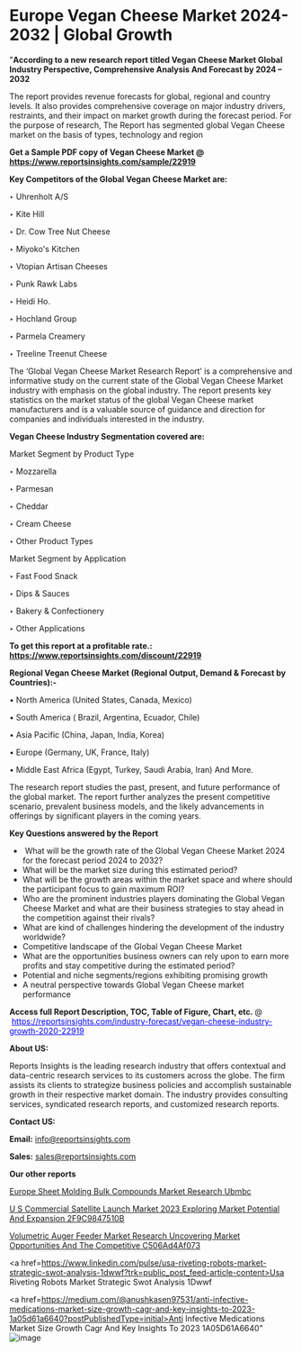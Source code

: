 # Europe Vegan Cheese Market 2024-2032 | Global Growth

"<strong>According to a new research report titled Vegan Cheese Market Global Industry Perspective, Comprehensive Analysis And Forecast by 2024 – 2032</strong>

The report provides revenue forecasts for global, regional and country levels. It also provides comprehensive coverage on major industry drivers, restraints, and their impact on market growth during the forecast period. For the purpose of research, The Report has segmented global Vegan Cheese market on the basis of types, technology and region

<strong>Get a Sample PDF copy of Vegan Cheese Market </strong><strong>@<a href=https://www.reportsinsights.com/sample/22919 style=color:#0000ff;> https://www.reportsinsights.com/sample/22919</a></strong></font>

<strong>Key Competitors of the Global Vegan Cheese Market are:</strong>

‣ Uhrenholt A/S

‣ Kite Hill

‣ Dr. Cow Tree Nut Cheese

‣ Miyoko's Kitchen

‣ Vtopian Artisan Cheeses

‣ Punk Rawk Labs

‣ Heidi Ho.

‣ Hochland Group

‣ Parmela Creamery

‣ Treeline Treenut Cheese

The ‘Global Vegan Cheese Market Research Report’ is a comprehensive and informative study on the current state of the Global Vegan Cheese Market industry with emphasis on the global industry. The report presents key statistics on the market status of the global Vegan Cheese market manufacturers and is a valuable source of guidance and direction for companies and individuals interested in the industry.

<strong>Vegan Cheese Industry Segmentation covered are:</strong>

Market Segment by Product Type

‣ Mozzarella

‣ Parmesan

‣ Cheddar

‣ Cream Cheese

‣ Other Product Types

Market Segment by Application

‣ Fast Food Snack

‣ Dips & Sauces

‣ Bakery & Confectionery

‣ Other Applications

<strong>To get this report at a profitable rate.: <a href=https://www.reportsinsights.com/discount/22919 style=color:#0000ff;>https://www.reportsinsights.com/discount/22919</a></strong></font>

<strong>Regional Vegan Cheese Market (Regional Output, Demand &amp; Forecast by Countries):-</strong>

• North America (United States, Canada, Mexico)

• South America ( Brazil, Argentina, Ecuador, Chile)

• Asia Pacific (China, Japan, India, Korea)

• Europe (Germany, UK, France, Italy)

• Middle East Africa (Egypt, Turkey, Saudi Arabia, Iran) And More.

The research report studies the past, present, and future performance of the global market. The report further analyzes the present competitive scenario, prevalent business models, and the likely advancements in offerings by significant players in the coming years.

<strong>Key Questions answered by the Report</strong>
<ul>
  <li> What will be the growth rate of the Global Vegan Cheese Market 2024 for the forecast period 2024 to 2032?</li>
  <li>What will be the market size during this estimated period?</li>
  <li>What will be the growth areas within the market space and where should the participant focus to gain maximum ROI?</li>
  <li>Who are the prominent industries players dominating the Global Vegan Cheese Market and what are their business strategies to stay ahead in the competition against their rivals?</li>
  <li>What are kind of challenges hindering the development of the industry worldwide?</li>
  <li>Competitive landscape of the Global Vegan Cheese Market</li>
  <li>What are the opportunities business owners can rely upon to earn more profits and stay competitive during the estimated period?</li>
  <li>Potential and niche segments/regions exhibiting promising growth</li>
  <li>A neutral perspective towards Global Vegan Cheese market performance</li>
</ul>
<strong>Access full Report Description, TOC, Table of Figure, Chart, etc. </strong>@  <a href=https://reportsinsights.com/industry-forecast/vegan-cheese-industry-growth-2020-22919 style=color:#0000ff;>https://reportsinsights.com/industry-forecast/vegan-cheese-industry-growth-2020-22919</a></font>

<strong><strong>About US</strong>:</strong>

Reports Insights is the leading research industry that offers contextual and data-centric research services to its customers across the globe. The firm assists its clients to strategize business policies and accomplish sustainable growth in their respective market domain. The industry provides consulting services, syndicated research reports, and customized research reports.

<strong>Contact US:</strong>

<p class=""""><b>Email:</b> <a href=mailto:info@reportsinsights.com>info@reportsinsights.com</a></p>
<p class=""""><b>Sales:</b> <a href=mailto:sales@reportsinsights.com>sales@reportsinsights.com</a></p>

<strong>Our other reports</strong>

<a href=https://www.linkedin.com/pulse/europe-sheet-molding-bulk-compounds-market-research-ubmbc/>Europe Sheet Molding Bulk Compounds Market Research Ubmbc</a>

<a href=https://medium.com/@aanarkumar6/u-s-commercial-satellite-launch-market-2023-exploring-market-potential-and-expansion-2f9c9847510b>U S Commercial Satellite Launch Market 2023 Exploring Market Potential And Expansion 2F9C9847510B</a>

<a href=https://medium.com/@anuragakarte041/volumetric-auger-feeder-market-research-uncovering-market-opportunities-and-the-competitive-c506ad4af073>Volumetric Auger Feeder Market Research Uncovering Market Opportunities And The Competitive C506Ad4Af073</a>

<a href=https://www.linkedin.com/pulse/usa-riveting-robots-market-strategic-swot-analysis-1dwwf?trk=public_post_feed-article-content>Usa Riveting Robots Market Strategic Swot Analysis 1Dwwf</a>

<a href=https://medium.com/@anushkasen97531/anti-infective-medications-market-size-growth-cagr-and-key-insights-to-2023-1a05d61a6640?postPublishedType=initial>Anti Infective Medications Market Size Growth Cagr And Key Insights To 2023 1A05D61A6640</a>"
![image](https://github.com/Reportsinsights123/RIgrowth/assets/158415881/315e27a9-d6ad-4641-bd69-adc544f8619a)

